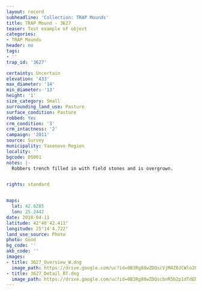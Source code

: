 ```yaml
---
layout: record
subheadline: 'Collection: TRAP Mounds'
title: TRAP Mound - 3627
teaser: Test example of object
categories:
- TRAP Mounds
header: no
tags:
- ''
trap_id: '3627'

certainty: Uncertain
elevation: '433'
max_diameter: '14'
min_diameter: '13'
height: '1'
size_category: Small
surrounding_land_use: Pasture
surface_condition: Pasture
robbed: Yes
crm_condition: '3'
crm_intactness: '2'
campaign: '2011'
source: Survey
municipality: Yasenovo Region
locality: ''
bgcode: DS001
notes: |-
  Robbers trench filled in with field stones and is overgrown.


rights: standard


maps:
  lat: 42.6285
  lon: 25.2442
date: 2018-04-11
latitude: 42°40'42.411"
longitude: 25°14'4.722"
land_use_source: Photo
photo: Good
bg_code: ''
akb_code: ''
images:
- title: 3627_Overview_W.dng
  image_path: https://drive.google.com/uc?id=0B3Rg88wZDQscVjM4Z0JCWlo2UFU
- title: 3627_Detail_RT.dng
  image_path: https://drive.google.com/uc?id=0B3Rg88wZDQscbnR5b2p1dTdENXM
---
```


